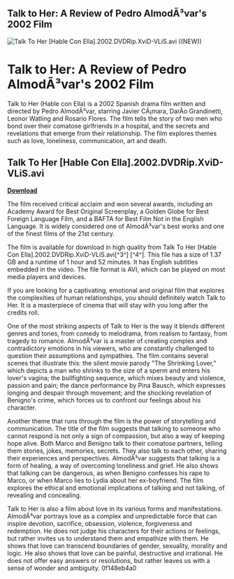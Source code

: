 ## Talk to Her: A Review of Pedro AlmodÃ³var's 2002 Film

 
![Talk To Her \[Hable Con Ella\].2002.DVDRip.XviD-VLiS.avi ((NEW))](https://i2.wp.com/righttrack.co.ke/wp-content/uploads/2020/03/right-track-logo.jpg?fit=135%2C150&ssl=1)

 
# Talk to Her: A Review of Pedro AlmodÃ³var's 2002 Film
 
Talk to Her (Hable con Ella) is a 2002 Spanish drama film written and directed by Pedro AlmodÃ³var, starring Javier CÃ¡mara, DarÃ­o Grandinetti, Leonor Watling and Rosario Flores. The film tells the story of two men who bond over their comatose girlfriends in a hospital, and the secrets and revelations that emerge from their relationship. The film explores themes such as love, loneliness, communication, art and death.
 
## Talk To Her [Hable Con Ella].2002.DVDRip.XviD-VLiS.avi


[**Download**](https://www.google.com/url?q=https%3A%2F%2Fblltly.com%2F2tKFcY&sa=D&sntz=1&usg=AOvVaw1mHdxfDoVovtfKs27S8vrW)

 
The film received critical acclaim and won several awards, including an Academy Award for Best Original Screenplay, a Golden Globe for Best Foreign Language Film, and a BAFTA for Best Film Not in the English Language. It is widely considered one of AlmodÃ³var's best works and one of the finest films of the 21st century.
 
The film is available for download in high quality from Talk To Her [Hable Con Ella].2002.DVDRip.XviD-VLiS.avi[^3^] [^4^]. This file has a size of 1.37 GB and a runtime of 1 hour and 52 minutes. It has English subtitles embedded in the video. The file format is AVI, which can be played on most media players and devices.
 
If you are looking for a captivating, emotional and original film that explores the complexities of human relationships, you should definitely watch Talk to Her. It is a masterpiece of cinema that will stay with you long after the credits roll.
  
One of the most striking aspects of Talk to Her is the way it blends different genres and tones, from comedy to melodrama, from realism to fantasy, from tragedy to romance. AlmodÃ³var is a master of creating complex and contradictory emotions in his viewers, who are constantly challenged to question their assumptions and sympathies. The film contains several scenes that illustrate this: the silent movie parody \"The Shrinking Lover,\" which depicts a man who shrinks to the size of a sperm and enters his lover's vagina; the bullfighting sequence, which mixes beauty and violence, passion and pain; the dance performance by Pina Bausch, which expresses longing and despair through movement; and the shocking revelation of Benigno's crime, which forces us to confront our feelings about his character.
 
Another theme that runs through the film is the power of storytelling and communication. The title of the film suggests that talking to someone who cannot respond is not only a sign of compassion, but also a way of keeping hope alive. Both Marco and Benigno talk to their comatose partners, telling them stories, jokes, memories, secrets. They also talk to each other, sharing their experiences and perspectives. AlmodÃ³var suggests that talking is a form of healing, a way of overcoming loneliness and grief. He also shows that talking can be dangerous, as when Benigno confesses his rape to Marco, or when Marco lies to Lydia about her ex-boyfriend. The film explores the ethical and emotional implications of talking and not talking, of revealing and concealing.
 
Talk to Her is also a film about love in its various forms and manifestations. AlmodÃ³var portrays love as a complex and unpredictable force that can inspire devotion, sacrifice, obsession, violence, forgiveness and redemption. He does not judge his characters for their actions or feelings, but rather invites us to understand them and empathize with them. He shows that love can transcend boundaries of gender, sexuality, morality and logic. He also shows that love can be painful, destructive and irrational. He does not offer easy answers or resolutions, but rather leaves us with a sense of wonder and ambiguity.
 0f148eb4a0
